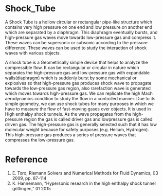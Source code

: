 # Shock_Tube
A Shock Tube is a hollow circular or rectangular pipe-like structure which contains very high pressure on one end and low pressure on another end which are separated by a diaphragm. This diaphragm eventually bursts, and high-pressure gas waves move towards low-pressure gas and compress it. These waves can be supersonic or subsonic according to the pressure difference. These waves can be used to study the interaction of shock waves with various objects.


A shock tube is a Geometrically simple device that helps to analyze the compressible flow. It can be rectangular or circular in nature which separates the high-pressure gas and low-pressure gas with expandable walls(diaphragm) which is suddenly burst by some mechanical or explosives so that high-pressure gas produces shock wave to propagate towards the low-pressure gas region, also rarefaction wave is generated which moves towards high-pressure gas. We can replicate the high Mach aerodynamics condition to study the flow in a controlled manner. Due to its simple geometry, we can use shock tubes for many purposes in which we have to measure the flow of fast-moving gases over objects. It is used in High enthalpy shock tunnels. As the wave propagates from the high-pressure region the gas is called driver gas and lowpressure gas is called driven gas. The high-pressure gas is generally selected such that it has low molecular weight because for safety purposes (e.g. Helium, Hydrogen). This high-pressure gas produces a series of pressure waves that compresses the low-pressure gas.




# Reference
1. E. Toro, Riemann Solvers and Numerical Methods for Fluid Dynamics, 03 2009, pp. 87–114
2. K. Hannemann, “Hypersonic research in the high enthalpy shock tunnel göttingen,” 01 2015
